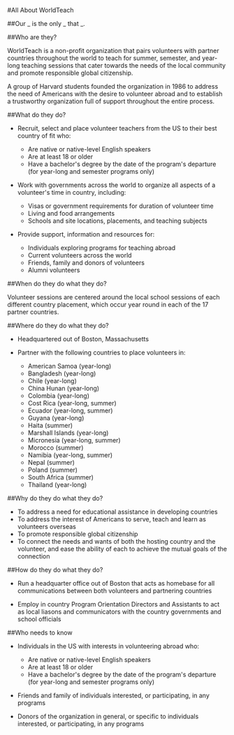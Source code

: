 #All About WorldTeach

##Our _ is the only _ that _.

##Who are they?

WorldTeach is a non-profit organization that pairs volunteers with partner countries throughout the world to teach for summer, semester, and year-long teaching sessions that cater towards the needs of the local community and promote responsible global citizenship.

A group of Harvard students founded the organization in 1986 to address the need of Americans with the desire to volunteer abroad and to establish a trustworthy organization full of support throughout the entire process.

##What do they do?

* Recruit, select and place volunteer teachers from the US to their best country of fit who:
    * Are native or native-level English speakers
    * Are at least 18 or older
    * Have a bachelor's degree by the date of the program's departure (for year-long and semester programs only)

* Work with governments across the world to organize all aspects of a volunteer's time in country, including:
    * Visas or government requirements for duration of volunteer time
    * Living and food arrangements
    * Schools and site locations, placements, and teaching subjects

* Provide support, information and resources for:
    * Individuals exploring programs for teaching abroad
    * Current volunteers across the world
    * Friends, family and donors of volunteers
    * Alumni volunteers 

##When do they do what they do?

Volunteer sessions are centered around the local school sessions of each different country placement, which occur year round in each of the 17 partner countries.

##Where do they do what they do?

* Headquartered out of Boston, Massachusetts

* Partner with the following countries to place volunteers in:
    * American Samoa (year-long)
    * Bangladesh (year-long)
    * Chile (year-long)
    * China Hunan (year-long)
    * Colombia (year-long)
    * Cost Rica (year-long, summer)
    * Ecuador (year-long, summer)
    * Guyana (year-long)
    * Haita (summer)
    * Marshall Islands (year-long)
    * Micronesia (year-long, summer)
    * Morocco (summer)
    * Namibia (year-long, summer)
    * Nepal (summer)
    * Poland (summer)
    * South Africa (summer)
    * Thailand (year-long)


##Why do they do what they do?

* To address a need for educational assistance in developing countries
* To address the interest of Americans to serve, teach and learn as volunteers overseas
* To promote responsible global citizenship
* To connect the needs and wants of both the hosting country and the volunteer, and ease the ability of each to achieve the mutual goals of the connection 


##How do they do what they do?

* Run a headquarter office out of Boston that acts as homebase for all communications between both volunteers and partnering countries

* Employ in country Program Orientation Directors and Assistants to act as local liasons and communicators with the country governments and school officials




##Who needs to know

* Individuals in the US with interests in volunteering abroad who:
    * Are native or native-level English speakers
    * Are at least 18 or older
    * Have a bachelor's degree by the date of the program's departure (for year-long and semester programs only)

* Friends and family of individuals interested, or participating, in any programs

* Donors of the organization in general, or specific to individuals interested, or participating, in any programs
